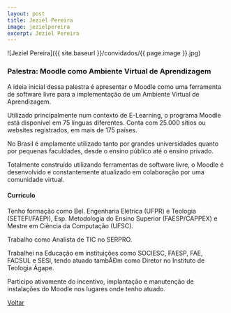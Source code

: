 ```yaml
---
layout: post
title: Jeziel Pereira
image: jezielpereira
excerpt: Jeziel Pereira
---
```

![Jeziel Pereira]({{ site.baseurl }}/convidados/{{ page.image }}.jpg)

### Palestra: Moodle como Ambiente Virtual de Aprendizagem

A ideia inicial dessa palestra é apresentar o Moodle como uma ferramenta de software livre para a implementação de um Ambiente Virtual de Aprendizagem.

Utilizado principalmente num contexto de E-Learning, o programa Moodle está disponí­vel em 75 lí­nguas diferentes. Conta com 25.000 sí­tios ou websites registrados, em mais de 175 paí­ses.

No Brasil é amplamente utilizado tanto por grandes universidades quanto por pequenas faculdades, desde o ensino público até o ensino privado.

Totalmente construí­do utilizando ferramentas de software livre, o Moodle é desenvolvido e constantemente atualizado em colaboração por uma comunidade virtual.

#### Currículo

Tenho formação como Bel. Engenharia Elétrica (UFPR) e Teologia (SETEFI/FAEPI), Esp. Metodologia do Ensino Superior (FAESP/CAPPEX) e Mestre em Ciência da Computação (UFSC).

Trabalho como Analista de TIC no SERPRO.

Trabalhei na Educação em instituições como SOCIESC, FAESP, FAE, FACSUL e SESI, tendo atuado tambÃĐm como Diretor no Instituto de Teologia Ágape.

Participo ativamente do incentivo, implantação e manutenção de instalações do Moodle nos lugares onde tenho atuado.

<a href="{{ site.baseurl }}/index.html">Voltar</a>
